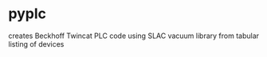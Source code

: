 # pyplc
creates Beckhoff Twincat PLC code using SLAC vacuum library from tabular listing of devices
